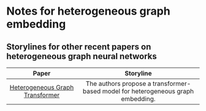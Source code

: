 # Notes for heterogeneous graph embedding

## Storylines for other recent papers on heterogeneous graph neural networks

| Paper | Storyline |
|:-----:|:---------:|
| [Heterogeneous Graph Transformer](https://arxiv.org/abs/2003.01332) | The authors propose a transformer-based model for heterogeneous graph embedding. |
